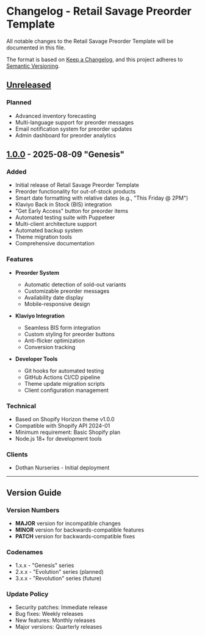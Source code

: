 # Changelog - Retail Savage Preorder Template

All notable changes to the Retail Savage Preorder Template will be documented in this file.

The format is based on [Keep a Changelog](https://keepachangelog.com/en/1.0.0/),
and this project adheres to [Semantic Versioning](https://semver.org/spec/v2.0.0.html).

## [Unreleased]
### Planned
- Advanced inventory forecasting
- Multi-language support for preorder messages
- Email notification system for preorder updates
- Admin dashboard for preorder analytics

## [1.0.0] - 2025-08-09 "Genesis"
### Added
- Initial release of Retail Savage Preorder Template
- Preorder functionality for out-of-stock products
- Smart date formatting with relative dates (e.g., "This Friday @ 2PM")
- Klaviyo Back in Stock (BIS) integration
- "Get Early Access" button for preorder items
- Automated testing suite with Puppeteer
- Multi-client architecture support
- Automated backup system
- Theme migration tools
- Comprehensive documentation

### Features
- **Preorder System**
  - Automatic detection of sold-out variants
  - Customizable preorder messages
  - Availability date display
  - Mobile-responsive design

- **Klaviyo Integration**
  - Seamless BIS form integration
  - Custom styling for preorder buttons
  - Anti-flicker optimization
  - Conversion tracking

- **Developer Tools**
  - Git hooks for automated testing
  - GitHub Actions CI/CD pipeline
  - Theme update migration scripts
  - Client configuration management

### Technical
- Based on Shopify Horizon theme v1.0.0
- Compatible with Shopify API 2024-01
- Minimum requirement: Basic Shopify plan
- Node.js 18+ for development tools

### Clients
- Dothan Nurseries - Initial deployment

---

## Version Guide

### Version Numbers
- **MAJOR** version for incompatible changes
- **MINOR** version for backwards-compatible features
- **PATCH** version for backwards-compatible fixes

### Codenames
- 1.x.x - "Genesis" series
- 2.x.x - "Evolution" series (planned)
- 3.x.x - "Revolution" series (future)

### Update Policy
- Security patches: Immediate release
- Bug fixes: Weekly releases
- New features: Monthly releases
- Major versions: Quarterly releases

[Unreleased]: https://github.com/dcoursen/dothan-preorder-theme/compare/v1.0.0...HEAD
[1.0.0]: https://github.com/dcoursen/dothan-preorder-theme/releases/tag/v1.0.0
